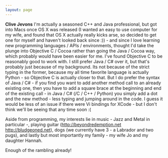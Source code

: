 ```yaml
---
layout: page
---
```



**Clive Jevons**
I'm actually a seasoned C++ and Java professional, but got into Macs once OS X was released (I wanted an easy to use computer for my wife, and found that OS X actually really kicks arse, so decided to get one for myself and haven't looked back since :)) - and since I love learning new programming languages / APIs / environments, thought I'd take the plunge into Objective C / Cocoa rather than going the Java / Cocoa way, which probably would have been easier for me. I've found Objective C to be reasonably good to work with. I still prefer Java / C# over it, but that's probably just because of my background. Its not because of the strict typing in the former, because my all time favorite language is actually Python - so Objective C is actually closer to that. But I do prefer the syntax of Java / C# - if you find you want to add another method call to an already existing one, then you have to add a square brace at the beginning and end of the existing call - in Java / C# (/C / C++ / Python) you simply add a dot and the new method - less typing and jumping around in the code. I guess it would be less of an issue if there were Vi bindings for XCode - but I don't think we'll be seeing that any time soon :(

Aside from programming, my interests lie in music - Jazz and Metal in particular -, playing guitar (http://beyondredemption.net http://bludgeoned.net), dogs (we currently have 3 - a Labrador and two pugs), and lastly but most importantly my family - my wife Jo and my daughter Hannah.

Enough of the rambling already!
